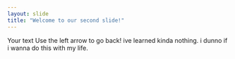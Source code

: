```yaml
---
layout: slide
title: "Welcome to our second slide!"
---
```

Your text
Use the left arrow to go back!
ive learned kinda nothing. i dunno if i wanna do this with my life.

